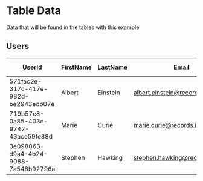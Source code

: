 # Table Data
Data that will be found in the tables with this example

## Users
| UserId                               | FirstName | LastName | Email                           | Unhashed Password |
|--------------------------------------|-----------|----------|---------------------------------|-------------------|
| 571fac2e-317c-417e-982d-be2943edb07e | Albert    | Einstein | albert.einstein@records.invalid | password1         |
| 719b57e8-0a85-403e-9742-43ace59fe88d | Marie     | Curie    | marie.curie@records.invalid     | password123214    |
| 3e098063-d9a4-4b24-9088-7a548b92796a | Stephen   | Hawking  | stephen.hawking@records.invalid | password          |
